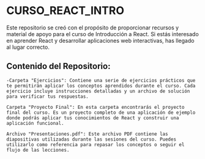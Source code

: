 # CURSO_REACT_INTRO
Este repositorio se creó con el propósito de proporcionar recursos y material de apoyo para el curso de Introducción a React. Si estás interesado en aprender React y desarrollar aplicaciones web interactivas, has llegado al lugar correcto.

## Contenido del Repositorio:

    -Carpeta "Ejercicios": Contiene una serie de ejercicios prácticos que te permitirán aplicar los conceptos aprendidos durante el curso. Cada ejercicio incluye instrucciones detalladas y un archivo de solución para verificar tus respuestas.

    Carpeta "Proyecto Final": En esta carpeta encontrarás el proyecto final del curso. Es un proyecto completo de una aplicación de ejemplo donde podrás aplicar tus conocimientos de React y construir una aplicación funcional.

    Archivo "Presentaciones.pdf": Este archivo PDF contiene las diapositivas utilizadas durante las sesiones del curso. Puedes utilizarlo como referencia para repasar los conceptos o seguir el flujo de las lecciones.
